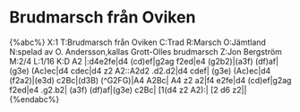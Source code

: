# Brudmarsch från Oviken

{%abc%}
X:1
T:Brudmarsch från Oviken
C:Trad
R:Marsch
O:Jämtland
N:spelad av O. Andersson,kallas Grott-Olles brudmarsch
Z:Jon Bergström 
M:2/4
L:1/16
K:D
A2 |:d4e2fe|d4 (cd)ef|g2ag f2ed|e4 (g2b2)|(a3f) (df)af|
(g3e) (Ac)ec|d4 cdec|d4 z2 A2::A2d2 .d2.d2|d4 cdef|
(g3e) (Ac)ec|d4 (f2a2)|(e3d) c2Bc|(d3B) (^G2FG)|A4 A2Bc|
A4 z2 a2|f4 e2fe|d4 (cd)ef|g2ag f2ed|e4 .g2.b2|
(a3f) (df)af|(g3e) c2Bc| [1(d4 z2 A2):| [2 d6 z2||
{%endabc%}
